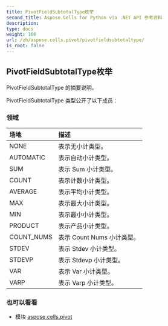 ```yaml
---
title: PivotFieldSubtotalType枚举
second_title: Aspose.Cells for Python via .NET API 参考资料
description:
type: docs
weight: 160
url: /zh/aspose.cells.pivot/pivotfieldsubtotaltype/
is_root: false
---
```

## PivotFieldSubtotalType枚举
PivotFieldSubtotalType 的摘要说明。



PivotFieldSubtotalType 类型公开了以下成员：

### 领域
|场地|描述|
| :- | :- |
| NONE |表示无小计类型。|
| AUTOMATIC |表示自动小计类型。|
| SUM |表示 Sum 小计类型。|
| COUNT |表示计数小计类型。|
| AVERAGE |表示平均小计类型。|
| MAX |表示最大小计类型。|
| MIN |表示最小小计类型。|
| PRODUCT |表示产品小计类型。|
| COUNT_NUMS |表示 Count Nums 小计类型。|
| STDEV |表示 Stdev 小计类型。|
| STDEVP |表示 Stdevp 小计类型。|
| VAR |表示 Var 小计类型。|
| VARP |表示 Varp 小计类型。|



### 也可以看看
* 模块 [aspose.cells.pivot](..)

